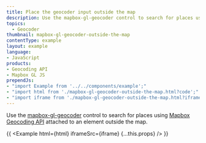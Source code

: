 ```yaml
---
title: Place the geocoder input outside the map
description: Use the mapbox-gl-geocoder control to search for places using Mapbox Geocoding API attached to an element outside the map.
topics:
  - Geocoder
thumbnail: mapbox-gl-geocoder-outside-the-map
contentType: example
layout: example
language:
- JavaScript
products:
- Geocoding API
- Mapbox GL JS
prependJs:
- "import Example from '../../components/example';"
- "import html from './mapbox-gl-geocoder-outside-the-map.html?code';"
- "import iframe from './mapbox-gl-geocoder-outside-the-map.html?iframe';"
---
```


Use the [mapbox-gl-geocoder](https://github.com/mapbox/mapbox-gl-geocoder) control to search for places using [Mapbox Geocoding API](https://docs.mapbox.com/api/search/geocoding/) attached to an element outside the map.

{{ <Example html={html} iframeSrc={iframe} {...this.props} /> }}
